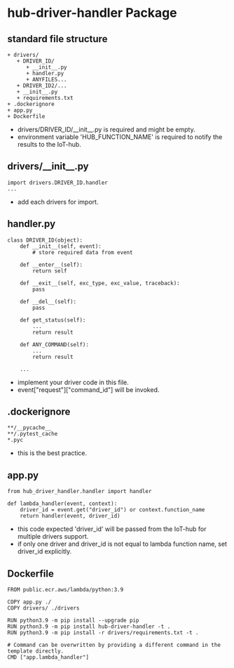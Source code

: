 # hub-driver-handler Package

## standard file structure
```
+ drivers/
   + DRIVER_ID/
      + __init__.py
      + handler.py
      + ANYFILES...
   + DRIVER_ID2/...
   + __init__.py
   + requirements.txt
+ .dockerignore
+ app.py
+ Dockerfile
```
- drivers/DRIVER_ID/\_\_init\_\_.py is required and might be empty.
- environment variable 'HUB_FUNCTION_NAME' is required to notify the results to the IoT-hub.

## drivers/\_\_init\_\_.py
```
import drivers.DRIVER_ID.handler
...
```
- add each drivers for import.

## handler.py
```
class DRIVER_ID(object):
    def __init__(self, event):
        # store required data from event
    
    def __enter__(self):
        return self

    def __exit__(self, exc_type, exc_value, traceback):
        pass

    def __del__(self):
        pass

    def get_status(self):
        ...
        return result
    
    def ANY_COMMAND(self):
        ...
        return result
    
    ...
```
- implement your driver code in this file.
- event["request"]["command_id"] will be invoked.

## .dockerignore
```
**/__pycache__
**/.pytest_cache
*.pyc
```
- this is the best practice.

## app.py
```
from hub_driver_handler.handler import handler

def lambda_handler(event, context):
    driver_id = event.get("driver_id") or context.function_name
    return handler(event, driver_id)
```
- this code expected 'driver_id' will be passed from the IoT-hub for multiple drivers support.
- if only one driver and driver_id is not equal to lambda function name, set driver_id explicitly.

## Dockerfile
```
FROM public.ecr.aws/lambda/python:3.9

COPY app.py ./
COPY drivers/ ./drivers

RUN python3.9 -m pip install --upgrade pip
RUN python3.9 -m pip install hub-driver-handler -t .
RUN python3.9 -m pip install -r drivers/requirements.txt -t .

# Command can be overwritten by providing a different command in the template directly.
CMD ["app.lambda_handler"]
```